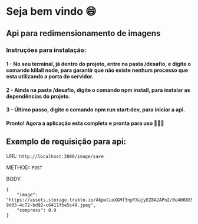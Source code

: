 # Seja bem vindo 😄
## Api para redimensionamento de imagens

### Instruções para instalação:

#### 1 - No seu terminal, já dentro do projeto, entre na pasta /desafio, e digite o comando killall node, para garantir que não existe nenhum processo que esta utilizando a porta do servidor.
#### 2 - Ainda na pasta /desafio, digite o comando npm install, para instalar as dependências do projeto.
#### 3 - Último passo, digite o comando npm run start:dev, para iniciar a api.

#### Pronto! Agora a aplicação esta completa e pronta para uso 🚀🚀🚀

## Exemplo de requisição para api:

URL: `http://localhost:3000/image/save`

METHOD: `POST`

BODY: 
```
{
    "image": "https://assets.storage.trakto.io/AkpvCuxXGMf3npYXajyEZ8A2APn2/0e406885-9d03-4c72-bd92-c6411fbe5c49.jpeg",
    "compress": 0.9
}
```
